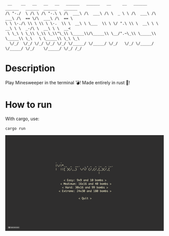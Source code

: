 ```
 __    __   __   __   __   ______   ______   __     __   ______   ______   ______  ______   ______
/\ "-./  \ /\ \ /\ "-.\ \ /\  ___\ /\  ___\ /\ \  _ \ \ /\  ___\ /\  ___\ /\  == \/\  ___\ /\  == \
\ \ \-./\ \\ \ \\ \ \-.  \\ \  __\ \ \___  \\ \ \/ ".\ \\ \  __\ \ \  __\ \ \  _-/\ \  __\ \ \  __<
 \ \_\ \ \_\\ \_\\ \_\\"\_\\ \_____\\/\_____\\ \__/".~\_\\ \_____\\ \_____\\ \_\   \ \_____\\ \_\ \_\
  \/_/  \/_/ \/_/ \/_/ \/_/ \/_____/ \/_____/ \/_/   \/_/ \/_____/ \/_____/ \/_/    \/_____/ \/_/ /_/  
```
# Description
Play Minesweeper in the terminal 💣! Made entirely in rust 🦀!

# How to run
With cargo, use:
```
cargo run
```

![Minesweeper Demo](demo.gif)

